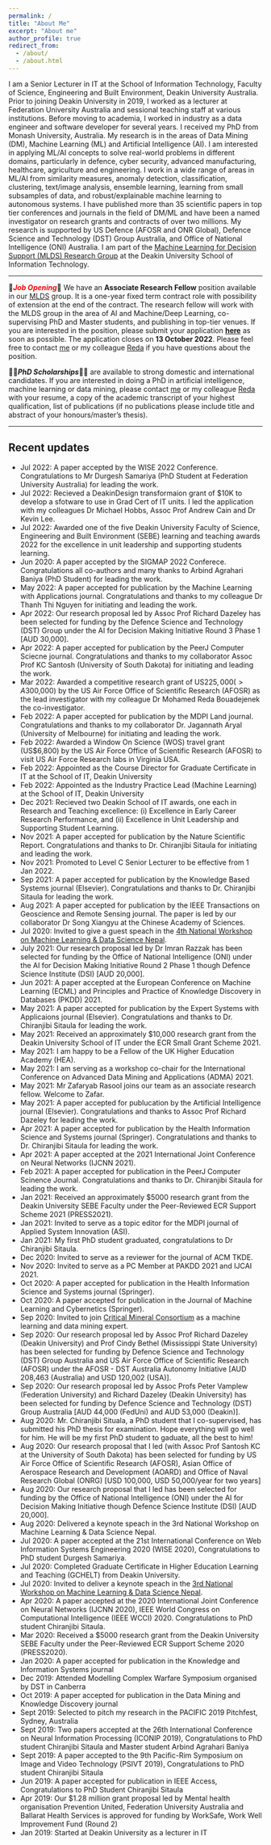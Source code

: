 ```yaml
---
permalink: /
title: "About Me"
excerpt: "About me"
author_profile: true
redirect_from: 
  - /about/
  - /about.html
---
```


I am a Senior Lecturer in IT at the School of Information Technology, Faculty of Science, Engineering and Built Environment, Deakin University Australia. Prior to joining Deakin University in 2019, I worked as a lecturer at Federation University Australia and sessional teaching staff at various institutions. Before moving to academia, I worked in industry as a data engineer and software developer for several years. I received my PhD from Monash University, Australia. My research is in the areas of Data Mining (DM), Machine Learning (ML) and Artificial Intelligence (AI). I am interested in applying ML/AI concepts to solve real-world problems in different domains, particularly in defence, cyber security, advanced manufacturing, healthcare, agriculture and engineering. I work in a wide range of areas in ML/AI from similarity measures, anomaly detection, classification, clustering, text/image analysis, ensemble learning, learning from small subsamples of data, and robust/explainable machine learning to autonomous systems. I have published more than 35 scientific papers in top tier conferences and journals in the field of DM/ML and have been a named investigator on research grants and contracts of over two millions. My research is supported by US Defence (AFOSR and ONR Global), Defence Science and Technology (DST) Group Australia, and Office of National Intelligence (ONI) Australia. I am part of the [<span>Machine Learning for Decision Support (MLDS) Research Group</span>](https://deakin-mlds.github.io/index.html) at the Deakin University School of Information Technology.

---

🌟<span style="color:red">***Job Opening***</span>🌟 We have an **Associate Research Fellow** position available in our [MLDS](https://deakin-mlds.github.io/index.html) group. It is a one-year fixed term contract role with possibility of extension at the end of the contract. The research fellow will work with the MLDS group in the area of AI and Machine/Deep Learning, co-supervising PhD and Master students, and publishing in top-tier venues. If you are interested in the position, please submit your application [**here**](https://careers.deakin.edu.au/cw/en/job/526451) as soon as possible. The application closes on **13 October 2022**. Please feel free to contact <a href = "mailto: sunil.aryal@deakin.edu.au">me</a> or my colleague <a href = "mailto: reda.bouadjenek@deakin.edu.au">Reda</a> if you have questions about the position.

👨‍🎓***PhD Scholarships***👩‍🎓 are available to strong domestic and  international candidates. If you are interested in doing a PhD in artificial intelligence, machine learning or data mining, please contact <a href = "mailto: sunil.aryal@deakin.edu.au">me</a> or my colleague <a href = "mailto: reda.bouadjenek@deakin.edu.au">Reda</a> with your resume, a copy of the academic transcript of your highest qualification, list of publications (if no publications please include title and abstract of your honours/master’s thesis).

---

Recent updates
----------------------
* Jul 2022: A paper accepted by the WISE 2022 Conference. Congratulations to Mr Durgesh Samariya (PhD Student at Federation University Australia) for leading the work.
* Jul 2022: Recieved a DeakinDesign transformaion grant of $10K to develop a sfotware to use in Grad Cert of IT units. I led the application with my colleagues Dr Michael Hobbs, Assoc Prof Andrew Cain and Dr Kevin Lee.  
* Jul 2022: Awarded one of the five Deakin University Faculty of Science, Engineering and Built Environment (SEBE) learning and teaching awards 2022 for the excellence in unit leadership and supporting students learning.
* Jun 2020: A paper accepted by the SIGMAP 2022 Conferece. Congratulations all co-authors and many thanks to Arbind Agrahari Baniya (PhD Student) for leading the work.
* May 2022: A paper accepted for publication by the Machine Learning with Applications journal. Congratulations and thanks to my colleague Dr Thanh Thi Nguyen for initiating and leading the work.
* Apr 2022: Our research proposal led by Assoc Prof Richard Dazeley has been selected for funding by the Defence Science and Technology (DST) Group under the AI for Decision Making Initiative Round 3 Phase 1 [AUD 30,000].
* Apr 2022: A paper accepted for publication by the PeerJ Computer Sciecne journal. Congratulations and thanks to my collaborator Assoc Prof KC Santosh (University of South Dakota) for initiating and leading the work.
* Mar 2022: Awarded a competitive research grant of US$225,000 (>A$300,000) by the US Air Force Office of Scientific Research (AFOSR) as the lead investigator with my colleague Dr Mohamed Reda Bouadejenek the co-investigator.
* Feb 2022: A paper accepted for publication by the MDPI Land journal. Congratulations and thanks to my collaborator Dr. Jagannath Aryal (University of Melbourne) for initiating and leading the work.
* Feb 2022: Awarded a Window On Science (WOS) travel grant (US$6,800) by the US Air Force Office of Scientific Research (AFOSR) to visit US Air Force Research labs in Virginia USA. 
* Feb 2022: Appointed as the Course Director for Graduate Certificate in IT at the School of IT, Deakin University 
* Feb 2022: Appointed as the Industry Practice Lead (Machine Learning) at the School of IT, Deakin University
* Dec 2021: Recieved two Deakin School of IT awards, one each in Research and Teaching excellence: (i) Excellence in Early Career Research Performance, and (ii) Excellence in Unit Leadership and Supporting Student Learning.
* Nov 2021: A paper accepted for publication by the Nature Scientific Report. Congratulations and thanks to Dr. Chiranjibi Sitaula for initiating and leading the work.
* Nov 2021: Promoted to Level C Senior Lecturer to be effective from 1 Jan 2022.
* Sep 2021: A paper accepted for publication by the Knowledge Based Systems journal (Elsevier). Congratulations and thanks to Dr. Chiranjibi Sitaula for leading the work.
* Aug 2021: A paper accepted for publication by the IEEE Transactions on Geoscience and Remote Sensing journal. The paper is led by our collaborator Dr Song Xiangyu at the Chinese Academy of Sciences.
* Jul 2020: Invited to give a guest speach in the [<span>4th National Workshop on Machine Learning & Data Science Nepal</span>](https://sites.google.com/view/mountech-deeplearning/home).
* July 2021: Our research proposal led by Dr Imran Razzak has been selected for funding by the Office of National Intelligence (ONI) under the AI for Decision Making Initiative Round 2 Phase 1 though Defence Science Institute (DSI) [AUD 20,000]. 
* Jun 2021: A paper accepted at the European Conference on Machine Learning (ECML) and Principles and Practice of Knowledge Discovery in Databases (PKDD) 2021.  
* May 2021: A paper accepted for publication by the Expert Systems with Applicaions journal (Elsevier). Congratulations and thanks to Dr. Chiranjibi Sitaula for leading the work.
* May 2021: Received an approximately $10,000 research grant from the Deakin University School of IT under the ECR Small Grant Scheme 2021.
* May 2021: I am happy to be a Fellow of the UK Higher Education Academy (HEA).
* May 2021: I am serving as a workshop co-chair for the International Conference on Advanced Data Mining and Applications (ADMA) 2021. 
* May 2021: Mr Zafaryab Rasool joins our team as an associate research fellow. Welcome to Zafar. 
* May 2021: A paper accepted for publucation by the Artificial Intelligence journal (Elsevier). Congratulations and thanks to Assoc Prof Richard Dazeley for leading the work.
* Apr 2021: A paper accepted for publication by the Health Information Science and Systems journal (Springer). Congratulations and thanks to Dr. Chiranjibi Sitaula for leading the work.
* Apr 2021: A paper accepted at the 2021 International Joint Conference on Neural Networks (IJCNN 2021). 
* Feb 2021: A paper accepted for publication in the PeerJ Computer Scinence Journal. Congratulations and thanks to Dr. Chiranjibi Sitaula for leading the work.
* Jan 2021: Received an approximately $5000 research grant from the Deakin University SEBE Faculty under the Peer-Reviewed ECR Support Scheme 2021 (PRESS2021).
* Jan 2021: Invited to serve as a topic editor for the MDPI journal of Applied System Innovation (ASI).
* Jan 2021: My first PhD student graduated, congratulations to Dr Chiranjibi Sitaula.
* Dec 2020: Invited to serve as a reviewer for the journal of ACM TKDE.
* Nov 2020: Invited to serve as a PC Member at PAKDD 2021 and IJCAI 2021.
* Oct 2020: A paper accepted for publication in the Health Information Science and Systems journal (Springer).
* Oct 2020: A paper accepted for publication in the Journal of Machine Learning and Cybernetics (Springer).
* Sep 2020: Invited to join [<span>Critical Mineral Consortium</span>](https://www.monash.edu/engineering/critical-minerals-consortium/our-expertise) as a machine learning and data mining expert.
* Sep 2020: Our research proposal led by Assoc Prof Richard Dazeley (Deakin University) and Prof Cindy Bethel (Mississippi State University) has been selected for funding by Defence Science and Technology (DST) Group Australia and US Air Force Office of Scientific Research (AFOSR) under the AFOSR - DST Australia Autonomy Initiative [AUD 208,463 (Australia) and USD 120,002 (USA)].
* Sep 2020: Our research proposal led by Assoc Profs Peter Vamplew (Federation University) and Richard Dazeley (Deakin University) has been selected for funding by Defence Science and Technology (DST) Group Australia [AUD 44,000 (FedUni) and AUD 53,000 (Deakin)].
* Aug 2020: Mr. Chiranjibi Situala, a PhD student that I co-supervised, has submitted his PhD thesis for examination. Hope everything will go well for him. He will be my first PhD student to gaduate, all the best to him!
* Aug 2020: Our research proposal that I led (with Assoc Prof Santosh KC at the University of South Dakota) has been selected for funding by US Air Force Office of Scientific Research (AFOSR), Asian Office of Aerospace Research and Development (AOARD) and Office of Naval Research Global (ONRG) [USD 100,000, USD 50,000/year for two years] 
* Aug 2020: Our research proposal that I led has been selected for funding by the Office of National Intelligence (ONI) under the AI for Decision Making Initiative though Defence Science Institute (DSI) [AUD 20,000]. 
* Aug 2020: Delivered a keynote speach in the 3rd National Workshop on Machine Learning & Data Science Nepal.
* Jul 2020: A paper accepted at the 21st International Conference on Web Information Systems Engineering 2020 (WISE 2020), Congratulations to PhD student Durgesh Samariya.
* Jul 2020: Completed Graduate Certificate in Higher Education Learning and Teaching (GCHELT) from Deakin University.
* Jul 2020: Invited to deliver a keynote speach in the [<span>3rd National Workshop on Machine Learning & Data Science Nepal</span>](https://www.mldsn.org/speakers).
* Apr 2020: A paper accepted at the 2020 International Joint Conference on Neural Networks (IJCNN 2020), IEEE World Congress on Computational Intelligence (IEEE WCCI) 2020. Congratulations to PhD student Chiranjibi Sitaula.
* Mar 2020: Received a $5000 research grant from the Deakin University SEBE Faculty under the Peer-Reviewed ECR Support Scheme 2020 (PRESS2020). 
* Jan 2020: A paper accepted for publication in the Knowledge and Information Systems journal 
* Dec 2019: Attended Modelling Complex Warfare Symposium organised by DST in Canberra
* Oct 2019: A paper accepted for publication in the Data Mining and Knowledge Discovery journal
* Sept 2019: Selected to pitch my research in the PACIFIC 2019 Pitchfest, Sydney, Australia  
* Sept 2019: Two papers accepted at the 26th International Conference on Neural Information Processing (ICONIP 2019), Congratulations to PhD student Chiranjibi Sitaula and Master student Arbind Agrahari Baniya
* Sept 2019: A paper accepted to the 9th Pacific-Rim Symposium on Image and Video Technology (PSIVT 2019), Congratulations to PhD student Chiranjibi Sitaula
* Jun 2019: A paper accepted for publication in IEEE Access, Congratulations to PhD Student Chiranjibi Sitaula
* Apr 2019: Our $1.28 million grant proposal led by Mental health organisation Prevention United, Federation University Australia and Ballarat Health Services is approved for funding by WorkSafe, Work Well Improvement Fund (Round 2) 
* Jan 2019: Started at Deakin University as a lecturer in IT
